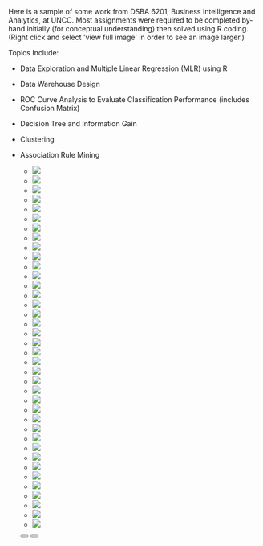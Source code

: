 Here is a sample of some work from DSBA 6201, Business Intelligence and Analytics, at UNCC.
Most assignments were required to be completed by-hand initially (for conceptual understanding) then solved using R coding. 
(Right click and select 'view full image' in order to see an image larger.)

Topics Include:

* Data Exploration and Multiple Linear Regression (MLR) using R
* Data Warehouse Design
* ROC Curve Analysis to Evaluate Classification Performance (includes Confusion Matrix)
* Decision Tree and Information Gain
* Clustering
* Association Rule Mining


   <section style="position:relative">
      <div class="blogGlide fullWidth gliderMargin">
        <div class="glide__track" data-glide-el="track">
          <ul class="glide__slides">
            <li class="glide__slide">
              <img src="../assets/img/theme/6201assignments2019_Page_01.png">
            </li>
            <li class="glide__slide">
              <img src="../assets/img/theme/6201assignments2019_Page_02.png">
            </li>
            <li class="glide__slide">
              <img src="../assets/img/theme/6201assignments2019_Page_03.png">
            </li>
            <li class="glide__slide">
              <img src="../assets/img/theme/6201assignments2019_Page_04.png">
            </li>
            <li class="glide__slide">
              <img src="../assets/img/theme/6201assignments2019_Page_05.png">
            </li>
             <li class="glide__slide">
              <img src="../assets/img/theme/6201assignments2019_Page_06.png">
            </li>
            <li class="glide__slide">
              <img src="../assets/img/theme/6201assignments2019_Page_07.png">
            </li>
              <li class="glide__slide">
              <img src="../assets/img/theme/6201assignments2019_Page_08.png">
            </li>
            <li class="glide__slide">
              <img src="../assets/img/theme/6201assignments2019_Page_09.png">
            </li>
            <li class="glide__slide">
              <img src="../assets/img/theme/6201assignments2019_Page_11.png">
            </li>
            <li class="glide__slide">
              <img src="../assets/img/theme/6201assignments2019_Page_12.png">
            </li>
            <li class="glide__slide">
              <img src="../assets/img/theme/6201assignments2019_Page_13.png">
            </li>
            <li class="glide__slide">
              <img src="../assets/img/theme/6201assignments2019_Page_14.png">
            </li>
            <li class="glide__slide">
              <img src="../assets/img/theme/6201assignments2019_Page_15.png">
            </li>
             <li class="glide__slide">
              <img src="../assets/img/theme/6201assignments2019_Page_16.png">
            </li>
            <li class="glide__slide">
              <img src="../assets/img/theme/6201assignments2019_Page_17.png">
            </li>
            <li class="glide__slide">
              <img src="../assets/img/theme/6201assignments2019_Page_18.png">
            </li>
            <li class="glide__slide">
              <img src="../assets/img/theme/6201assignments2019_Page_19.png">
            </li>
            <li class="glide__slide">
              <img src="../assets/img/theme/6201assignments2019_Page_20.png">
            </li>
            <li class="glide__slide">
              <img src="../assets/img/theme/6201assignments2019_Page_21.png">
            </li>
            <li class="glide__slide">
              <img src="../assets/img/theme/6201assignments2019_Page_22.png">
            </li>
            <li class="glide__slide">
              <img src="../assets/img/theme/6201assignments2019_Page_23.png">
            </li>
            <li class="glide__slide">
              <img src="../assets/img/theme/6201assignments2019_Page_24.png">
            </li>
            <li class="glide__slide">
              <img src="../assets/img/theme/6201assignments2019_Page_32.png">
            </li>
             <li class="glide__slide">
              <img src="../assets/img/theme/6201assignments2019_Page_33.png">
            </li>
            <li class="glide__slide">
              <img src="../assets/img/theme/6201assignments2019_Page_34.png">
            </li>
             <li class="glide__slide">
              <img src="../assets/img/theme/6201assignments2019_Page_35.png">
            </li>
            <li class="glide__slide">
              <img src="../assets/img/theme/6201assignments2019_Page_36.png">
            </li>
            <li class="glide__slide">
              <img src="../assets/img/theme/6201assignments2019_Page_37.png">
            </li>
            <li class="glide__slide">
              <img src="../assets/img/theme/6201assignments2019_Page_38.png">
            </li>
            <li class="glide__slide">
              <img src="../assets/img/theme/6201assignments2019_Page_39.png">
            </li>
             <li class="glide__slide">
              <img src="../assets/img/theme/6201assignments2019_Page_40.png">
            </li>
            <li class="glide__slide">
              <img src="../assets/img/theme/6201assignments2019_Page_41.png">
            </li>
            <li class="glide__slide">
              <img src="../assets/img/theme/6201assignments2019_Page_43.png">
            </li>
             <li class="glide__slide">
              <img src="../assets/img/theme/6201assignments2019_Page_45.png">
            </li>
            <li class="glide__slide">
              <img src="../assets/img/theme/6201assignments2019_Page_46.png">
            </li>
            <li class="glide__slide">
              <img src="../assets/img/theme/6201assignments2019_Page_47.png">
            </li>
            <li class="glide__slide">
              <img src="../assets/img/theme/6201assignments2019_Page_48.png">
            </li>
         </ul>
        </div>
        <div class="glide__arrows d-flex justify-content-center mt-4 position-static" data-glide-el="controls">
          <button class="glide__arrow text-default position-static" data-glide-dir="<"><i class="ni ni-bold-left"></i></button>
          <button class="glide__arrow text-default position-static" data-glide-dir=">"><i class="ni ni-bold-right"></i></button>
        </div>
      </div>
    </section>

